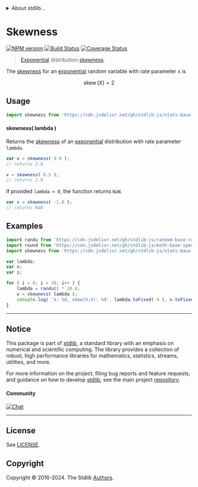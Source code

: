 <!--

@license Apache-2.0

Copyright (c) 2018 The Stdlib Authors.

Licensed under the Apache License, Version 2.0 (the "License");
you may not use this file except in compliance with the License.
You may obtain a copy of the License at

   http://www.apache.org/licenses/LICENSE-2.0

Unless required by applicable law or agreed to in writing, software
distributed under the License is distributed on an "AS IS" BASIS,
WITHOUT WARRANTIES OR CONDITIONS OF ANY KIND, either express or implied.
See the License for the specific language governing permissions and
limitations under the License.

-->


<details>
  <summary>
    About stdlib...
  </summary>
  <p>We believe in a future in which the web is a preferred environment for numerical computation. To help realize this future, we've built stdlib. stdlib is a standard library, with an emphasis on numerical and scientific computation, written in JavaScript (and C) for execution in browsers and in Node.js.</p>
  <p>The library is fully decomposable, being architected in such a way that you can swap out and mix and match APIs and functionality to cater to your exact preferences and use cases.</p>
  <p>When you use stdlib, you can be absolutely certain that you are using the most thorough, rigorous, well-written, studied, documented, tested, measured, and high-quality code out there.</p>
  <p>To join us in bringing numerical computing to the web, get started by checking us out on <a href="https://github.com/stdlib-js/stdlib">GitHub</a>, and please consider <a href="https://opencollective.com/stdlib">financially supporting stdlib</a>. We greatly appreciate your continued support!</p>
</details>

# Skewness

[![NPM version][npm-image]][npm-url] [![Build Status][test-image]][test-url] [![Coverage Status][coverage-image]][coverage-url] <!-- [![dependencies][dependencies-image]][dependencies-url] -->

> [Exponential][exponential-distribution] distribution [skewness][skewness].

<!-- Section to include introductory text. Make sure to keep an empty line after the intro `section` element and another before the `/section` close. -->

<section class="intro">

The [skewness][skewness] for an [exponential][exponential-distribution] random variable with rate parameter `λ` is

<!-- <equation class="equation" label="eq:exponential_skewness" align="center" raw="\operatorname{skew}\left( X \right) = 2" alt="Skewness for an exponential distribution."> -->

```math
\mathop{\mathrm{skew}}\left( X \right) = 2
```

<!-- <div class="equation" align="center" data-raw-text="\operatorname{skew}\left( X \right) = 2" data-equation="eq:exponential_skewness">
    <img src="https://cdn.jsdelivr.net/gh/stdlib-js/stdlib@51534079fef45e990850102147e8945fb023d1d0/lib/node_modules/@stdlib/stats/base/dists/exponential/skewness/docs/img/equation_exponential_skewness.svg" alt="Skewness for an exponential distribution.">
    <br>
</div> -->

<!-- </equation> -->

</section>

<!-- /.intro -->

<!-- Package usage documentation. -->



<section class="usage">

## Usage

```javascript
import skewness from 'https://cdn.jsdelivr.net/gh/stdlib-js/stats-base-dists-exponential-skewness@v0.2.1-deno/mod.js';
```

#### skewness( lambda )

Returns the [skewness][skewness] of an [exponential][exponential-distribution] distribution with rate parameter `lambda`.

```javascript
var v = skewness( 9.0 );
// returns 2.0

v = skewness( 0.5 );
// returns 2.0
```

If provided `lambda < 0`, the function returns `NaN`.

```javascript
var v = skewness( -1.0 );
// returns NaN
```

</section>

<!-- /.usage -->

<!-- Package usage notes. Make sure to keep an empty line after the `section` element and another before the `/section` close. -->

<section class="notes">

</section>

<!-- /.notes -->

<!-- Package usage examples. -->

<section class="examples">

## Examples

<!-- eslint no-undef: "error" -->

```javascript
import randu from 'https://cdn.jsdelivr.net/gh/stdlib-js/random-base-randu@deno/mod.js';
import round from 'https://cdn.jsdelivr.net/gh/stdlib-js/math-base-special-round@deno/mod.js';
import skewness from 'https://cdn.jsdelivr.net/gh/stdlib-js/stats-base-dists-exponential-skewness@v0.2.1-deno/mod.js';

var lambda;
var v;
var i;

for ( i = 0; i < 10; i++ ) {
    lambda = randu() * 20.0;
    v = skewness( lambda );
    console.log( 'λ: %d, skew(X;λ): %d', lambda.toFixed( 4 ), v.toFixed( 4 ) );
}
```

</section>

<!-- /.examples -->

<!-- Section to include cited references. If references are included, add a horizontal rule *before* the section. Make sure to keep an empty line after the `section` element and another before the `/section` close. -->

<section class="references">

</section>

<!-- /.references -->

<!-- Section for related `stdlib` packages. Do not manually edit this section, as it is automatically populated. -->

<section class="related">

</section>

<!-- /.related -->

<!-- Section for all links. Make sure to keep an empty line after the `section` element and another before the `/section` close. -->


<section class="main-repo" >

* * *

## Notice

This package is part of [stdlib][stdlib], a standard library with an emphasis on numerical and scientific computing. The library provides a collection of robust, high performance libraries for mathematics, statistics, streams, utilities, and more.

For more information on the project, filing bug reports and feature requests, and guidance on how to develop [stdlib][stdlib], see the main project [repository][stdlib].

#### Community

[![Chat][chat-image]][chat-url]

---

## License

See [LICENSE][stdlib-license].


## Copyright

Copyright &copy; 2016-2024. The Stdlib [Authors][stdlib-authors].

</section>

<!-- /.stdlib -->

<!-- Section for all links. Make sure to keep an empty line after the `section` element and another before the `/section` close. -->

<section class="links">

[npm-image]: http://img.shields.io/npm/v/@stdlib/stats-base-dists-exponential-skewness.svg
[npm-url]: https://npmjs.org/package/@stdlib/stats-base-dists-exponential-skewness

[test-image]: https://github.com/stdlib-js/stats-base-dists-exponential-skewness/actions/workflows/test.yml/badge.svg?branch=v0.2.1
[test-url]: https://github.com/stdlib-js/stats-base-dists-exponential-skewness/actions/workflows/test.yml?query=branch:v0.2.1

[coverage-image]: https://img.shields.io/codecov/c/github/stdlib-js/stats-base-dists-exponential-skewness/main.svg
[coverage-url]: https://codecov.io/github/stdlib-js/stats-base-dists-exponential-skewness?branch=main

<!--

[dependencies-image]: https://img.shields.io/david/stdlib-js/stats-base-dists-exponential-skewness.svg
[dependencies-url]: https://david-dm.org/stdlib-js/stats-base-dists-exponential-skewness/main

-->

[chat-image]: https://img.shields.io/gitter/room/stdlib-js/stdlib.svg
[chat-url]: https://app.gitter.im/#/room/#stdlib-js_stdlib:gitter.im

[stdlib]: https://github.com/stdlib-js/stdlib

[stdlib-authors]: https://github.com/stdlib-js/stdlib/graphs/contributors

[umd]: https://github.com/umdjs/umd
[es-module]: https://developer.mozilla.org/en-US/docs/Web/JavaScript/Guide/Modules

[deno-url]: https://github.com/stdlib-js/stats-base-dists-exponential-skewness/tree/deno
[deno-readme]: https://github.com/stdlib-js/stats-base-dists-exponential-skewness/blob/deno/README.md
[umd-url]: https://github.com/stdlib-js/stats-base-dists-exponential-skewness/tree/umd
[umd-readme]: https://github.com/stdlib-js/stats-base-dists-exponential-skewness/blob/umd/README.md
[esm-url]: https://github.com/stdlib-js/stats-base-dists-exponential-skewness/tree/esm
[esm-readme]: https://github.com/stdlib-js/stats-base-dists-exponential-skewness/blob/esm/README.md
[branches-url]: https://github.com/stdlib-js/stats-base-dists-exponential-skewness/blob/main/branches.md

[stdlib-license]: https://raw.githubusercontent.com/stdlib-js/stats-base-dists-exponential-skewness/main/LICENSE

[exponential-distribution]: https://en.wikipedia.org/wiki/Exponential_distribution

[skewness]: https://en.wikipedia.org/wiki/Skewness

</section>

<!-- /.links -->
